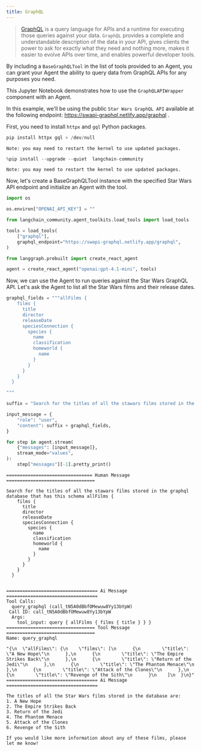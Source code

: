 ```yaml
---
title: GraphQL
---
```


>[GraphQL](https://graphql.org/) is a query language for APIs and a runtime for executing those queries against your data. `GraphQL` provides a complete and understandable description of the data in your API, gives clients the power to ask for exactly what they need and nothing more, makes it easier to evolve APIs over time, and enables powerful developer tools.

By including a `BaseGraphQLTool` in the list of tools provided to an Agent, you can grant your Agent the ability to query data from GraphQL APIs for any purposes you need.

This Jupyter Notebook demonstrates how to use the `GraphQLAPIWrapper` component with an Agent.

In this example, we'll be using the public `Star Wars GraphQL API` available at the following endpoint: <https://swapi-graphql.netlify.app/graphql> .

First, you need to install `httpx` and `gql` Python packages.

```python
pip install httpx gql > /dev/null
```

```output
Note: you may need to restart the kernel to use updated packages.
```

```python
%pip install --upgrade --quiet  langchain-community
```

```output
Note: you may need to restart the kernel to use updated packages.
```

Now, let's create a BaseGraphQLTool instance with the specified Star Wars API endpoint and initialize an Agent with the tool.

```python
import os

os.environ["OPENAI_API_KEY"] = ""
```

```python
from langchain_community.agent_toolkits.load_tools import load_tools

tools = load_tools(
    ["graphql"],
    graphql_endpoint="https://swapi-graphql.netlify.app/graphql",
)
```

```python
from langgraph.prebuilt import create_react_agent

agent = create_react_agent("openai:gpt-4.1-mini", tools)
```

Now, we can use the Agent to run queries against the Star Wars GraphQL API. Let's ask the Agent to list all the Star Wars films and their release dates.

```python
graphql_fields = """allFilms {
    films {
      title
      director
      releaseDate
      speciesConnection {
        species {
          name
          classification
          homeworld {
            name
          }
        }
      }
    }
  }

"""

suffix = "Search for the titles of all the stawars films stored in the graphql database that has this schema "

input_message = {
    "role": "user",
    "content": suffix + graphql_fields,
}

for step in agent.stream(
    {"messages": [input_message]},
    stream_mode="values",
):
    step["messages"][-1].pretty_print()
```

```output
================================ Human Message =================================

Search for the titles of all the stawars films stored in the graphql database that has this schema allFilms {
    films {
      title
      director
      releaseDate
      speciesConnection {
        species {
          name
          classification
          homeworld {
            name
          }
        }
      }
    }
  }


================================== Ai Message ==================================
Tool Calls:
  query_graphql (call_tN5A0dBbfOMewuw8Yy13bYpW)
 Call ID: call_tN5A0dBbfOMewuw8Yy13bYpW
  Args:
    tool_input: query { allFilms { films { title } } }
================================= Tool Message =================================
Name: query_graphql

"{\n  \"allFilms\": {\n    \"films\": [\n      {\n        \"title\": \"A New Hope\"\n      },\n      {\n        \"title\": \"The Empire Strikes Back\"\n      },\n      {\n        \"title\": \"Return of the Jedi\"\n      },\n      {\n        \"title\": \"The Phantom Menace\"\n      },\n      {\n        \"title\": \"Attack of the Clones\"\n      },\n      {\n        \"title\": \"Revenge of the Sith\"\n      }\n    ]\n  }\n}"
================================== Ai Message ==================================

The titles of all the Star Wars films stored in the database are:
1. A New Hope
2. The Empire Strikes Back
3. Return of the Jedi
4. The Phantom Menace
5. Attack of the Clones
6. Revenge of the Sith

If you would like more information about any of these films, please let me know!
```

```python

```
